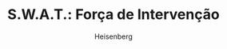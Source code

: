 ---
layout: post
author: Heisenberg
category: Séries
post_date: '2022-05-25T04:02:28.196Z'
post_modified: '2022-05-25T04:02:28.196Z'
title: 'S.W.A.T.: Força de Intervenção'
description: 'Dividido entre a corporação e as ruas, o tenente Daniel Harrelson encara a missão de liderar uma unidade do Esquadrão de Armas e Táticas Especiais na comunidade onde cresceu.'
poster_path: /am7NOjx56BpJOh1yFy6P70WmuTb.jpg
tmdb_id: 71790
imdb_id: tt6111130
runtime: 42
release_date: '2017-11-02'
genres:
  - Ação
  - Aventura
  - Crime
  - Drama
casts:
  - Shemar Moore
  - Alex Russell
  - Lina Esco
  - Jay Harrington
  - Kenny Johnson
  - David Lim
crews:
  - Aaron Rahsaan Thomas
trailer: aTZMzZdcgh0
certification: 14
adult: false
vote_average: 8.1
vote_count: 946
qualitys:
  - 1080p
  - 720p
audios:
  - Dual Áudio
  - Português
  - Inglês
extensions:
  - mkv
  - mp4
---